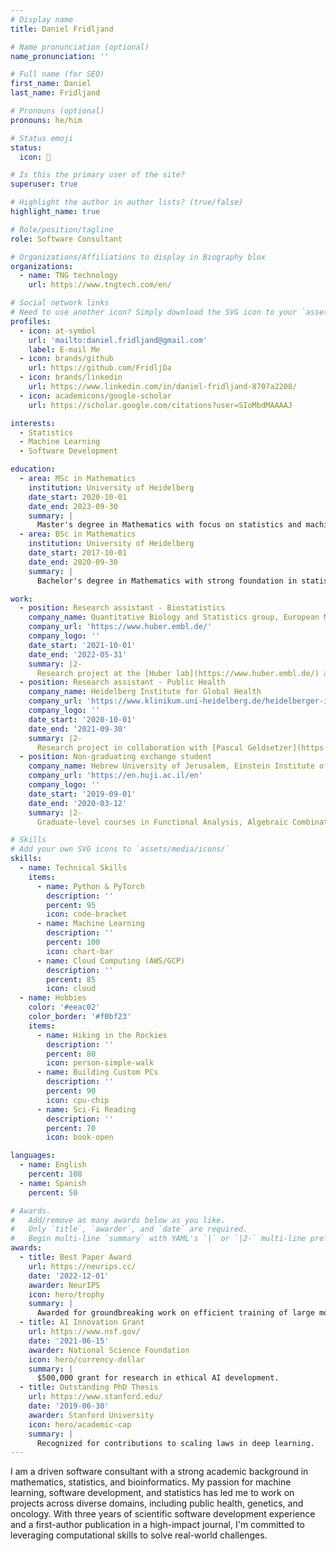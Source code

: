 ```yaml
---
# Display name
title: Daniel Fridljand

# Name pronunciation (optional)
name_pronunciation: ''

# Full name (for SEO)
first_name: Daniel
last_name: Fridljand

# Pronouns (optional)
pronouns: he/him

# Status emoji
status:
  icon: 🚀

# Is this the primary user of the site?
superuser: true

# Highlight the author in author lists? (true/false)
highlight_name: true

# Role/position/tagline
role: Software Consultant

# Organizations/Affiliations to display in Biography blox
organizations:
  - name: TNG technology
    url: https://www.tngtech.com/en/

# Social network links
# Need to use another icon? Simply download the SVG icon to your `assets/media/icons/` folder.
profiles:
  - icon: at-symbol
    url: 'mailto:daniel.fridljand@gmail.com'
    label: E-mail Me
  - icon: brands/github
    url: https://github.com/FridljDa
  - icon: brands/linkedin
    url: https://www.linkedin.com/in/daniel-fridljand-8707a2208/
  - icon: academicons/google-scholar
    url: https://scholar.google.com/citations?user=SIoMbdMAAAAJ

interests:
  - Statistics
  - Machine Learning
  - Software Development

education:
  - area: MSc in Mathematics
    institution: University of Heidelberg
    date_start: 2020-10-01
    date_end: 2023-09-30
    summary: |
      Master's degree in Mathematics with focus on statistics and machine learning.
  - area: BSc in Mathematics
    institution: University of Heidelberg
    date_start: 2017-10-01
    date_end: 2020-09-30
    summary: |
      Bachelor's degree in Mathematics with strong foundation in statistics and computational methods.

work:
  - position: Research assistant - Biostatistics
    company_name: Quantitative Biology and Statistics group, European Molecular Biology Laboratory
    company_url: 'https://www.huber.embl.de/'
    company_logo: ''
    date_start: '2021-10-01'
    date_end: '2022-05-31'
    summary: |2-
      Research project at the [Huber lab](https://www.huber.embl.de/) at [EMBL](https://www.embl.org/). I am extending a multiple testing procedure ([IHW](https://bioconductor.org/packages/release/bioc/html/IHW.html)) to multi-dimensional input data through the use of random forests.
  - position: Research assistant - Public Health
    company_name: Heidelberg Institute for Global Health
    company_url: 'https://www.klinikum.uni-heidelberg.de/heidelberger-institut-fuer-global-health/'
    company_logo: ''
    date_start: '2020-10-01'
    date_end: '2021-09-30'
    summary: |2-
      Research project in collaboration with [Pascal Geldsetzer](https://profiles.stanford.edu/pascal-geldsetzer). We are analysing the health disparities attributable to particulate matter exposure between different socio-demographic groups in the United States.
  - position: Non-graduating exchange student
    company_name: Hebrew University of Jerusalem, Einstein Institute of Mathematics
    company_url: 'https://en.huji.ac.il/en'
    company_logo: ''
    date_start: '2019-09-01'
    date_end: '2020-03-12'
    summary: |2-
      Graduate-level courses in Functional Analysis, Algebraic Combinatorics, and Quantitative Models.

# Skills
# Add your own SVG icons to `assets/media/icons/`
skills:
  - name: Technical Skills
    items:
      - name: Python & PyTorch
        description: ''
        percent: 95
        icon: code-bracket
      - name: Machine Learning
        description: ''
        percent: 100
        icon: chart-bar
      - name: Cloud Computing (AWS/GCP)
        description: ''
        percent: 85
        icon: cloud
  - name: Hobbies
    color: '#eeac02'
    color_border: '#f0bf23'
    items:
      - name: Hiking in the Rockies
        description: ''
        percent: 80
        icon: person-simple-walk
      - name: Building Custom PCs
        description: ''
        percent: 90
        icon: cpu-chip
      - name: Sci-Fi Reading
        description: ''
        percent: 70
        icon: book-open

languages:
  - name: English
    percent: 100
  - name: Spanish
    percent: 50

# Awards.
#   Add/remove as many awards below as you like.
#   Only `title`, `awarder`, and `date` are required.
#   Begin multi-line `summary` with YAML's `|` or `|2-` multi-line prefix and indent 2 spaces below.
awards:
  - title: Best Paper Award
    url: https://neurips.cc/
    date: '2022-12-01'
    awarder: NeurIPS
    icon: hero/trophy
    summary: |
      Awarded for groundbreaking work on efficient training of large models.
  - title: AI Innovation Grant
    url: https://www.nsf.gov/
    date: '2021-06-15'
    awarder: National Science Foundation
    icon: hero/currency-dollar
    summary: |
      $500,000 grant for research in ethical AI development.
  - title: Outstanding PhD Thesis
    url: https://www.stanford.edu/
    date: '2019-06-30'
    awarder: Stanford University
    icon: hero/academic-cap
    summary: |
      Recognized for contributions to scaling laws in deep learning.
---
```


I am a driven software consultant with a strong academic background in mathematics, statistics, and bioinformatics. My passion for machine learning, software development, and statistics has led me to work on projects across diverse domains, including public health, genetics, and oncology. With three years of scientific software development experience and a first-author publication in a high-impact journal, I'm committed to leveraging computational skills to solve real-world challenges.
